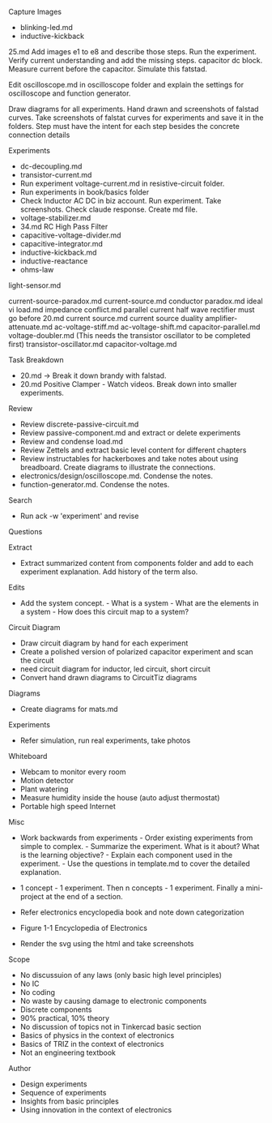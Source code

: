 Capture Images

- blinking-led.md
- inductive-kickback

25.md Add images e1 to e8 and describe those steps. Run the experiment. Verify current understanding and add the missing steps. capacitor dc block. Measure current before the capacitor. Simulate this fatstad.

Edit oscilloscope.md in oscilloscope folder and explain the settings for oscilloscope and function generator.

Draw diagrams for all experiments. Hand drawn and screenshots of falstad curves.
Take screenshots of falstat curves for experiments and save it in the folders.
Step must have the intent for each step besides the concrete connection details

Experiments

- dc-decoupling.md
- transistor-current.md
- Run experiment voltage-current.md in resistive-circuit folder.
- Run experiments in book/basics folder
- Check Inductor AC DC in biz account. Run experiment. Take screenshots. Check claude response. Create md file.
- voltage-stabilizer.md
- 34.md RC High Pass Filter
- capacitive-voltage-divider.md
- capacitive-integrator.md
- inductive-kickback.md
- inductive-reactance
- ohms-law

light-sensor.md

current-source-paradox.md
current-source.md
conductor paradox.md
ideal vi load.md
impedance conflict.md
parallel current
half wave rectifier must go before 20.md
current source.md
current source duality
amplifier-attenuate.md
ac-voltage-stiff.md
ac-voltage-shift.md
capacitor-parallel.md
voltage-doubler.md (This needs the transistor oscillator to be completed first)
transistor-oscillator.md
capacitor-voltage.md

Task Breakdown

- 20.md -> Break it down brandy with falstad.
- 20.md Positive Clamper - Watch videos. Break down into smaller experiments.

Review

- Review discrete-passive-circuit.md
- Review passive-component.md and extract or delete experiments
- Review and condense load.md
- Review Zettels and extract basic level content for different chapters
- Review instructables for hackerboxes and take notes about using breadboard. Create diagrams to illustrate the connections.
- electronics/design/oscilloscope.md. Condense the notes.
- function-generator.md. Condense the notes.

Search

- Run ack -w 'experiment' and revise

Questions

Extract

- Extract summarized content from components folder and add to each experiment explanation. Add history of the term also.

Edits

- Add the system concept.
		- What is a system
		- What are the elements in a system
		- How does this circuit map to a system?

Circuit Diagram

- Draw circuit diagram by hand for each experiment
- Create a polished version of polarized capacitor experiment and scan the circuit
- need circuit diagram for inductor, led circuit, short circuit
- Convert hand drawn diagrams to CircuitTiz diagrams

Diagrams

- Create diagrams for mats.md

Experiments

- Refer simulation, run real experiments, take photos

Whiteboard

- Webcam to monitor every room
- Motion detector
- Plant watering
- Measure humidity inside the house (auto adjust thermostat)
- Portable high speed Internet

Misc

- Work backwards from experiments
		- Order existing experiments from simple to complex.
		- Summarize the experiment. What is it about? What is the learning objective?
		- Explain each component used in the experiment.
		- Use the questions in template.md to cover the detailed explanation.
- 1 concept - 1 experiment. Then n concepts - 1 experiment. Finally a mini-project at the end of a section.

- Refer electronics encyclopedia book and note down categorization
- Figure 1-1 Encyclopedia of Electronics
- Render the svg using the html and take screenshots

Scope

- No discussuion of any laws (only basic high level principles)
- No IC
- No coding
- No waste by causing damage to electronic components
- Discrete components
- 90% practical, 10% theory
- No discussion of topics not in Tinkercad basic section
- Basics of physics in the context of electronics
- Basics of TRIZ in the context of electronics
- Not an engineering textbook

Author

- Design experiments
- Sequence of experiments
- Insights from basic principles
- Using innovation in the context of electronics
